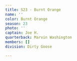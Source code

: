 ```yaml
---
title: S23 - Burnt Orange
name: ''
color: Burnt Orange
season: 23
photo: ''
captain: Joe H.
quarterback: Marvin Washington
members: []
division: Dirty Goose

---
```

